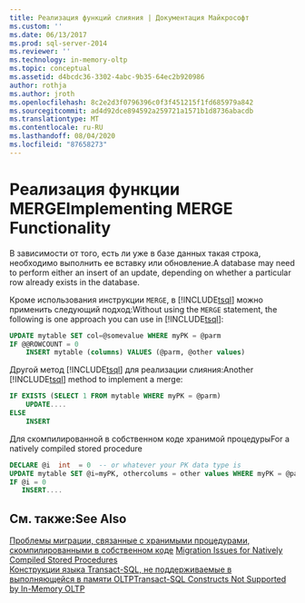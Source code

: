 ```yaml
---
title: Реализация функций слияния | Документация Майкрософт
ms.custom: ''
ms.date: 06/13/2017
ms.prod: sql-server-2014
ms.reviewer: ''
ms.technology: in-memory-oltp
ms.topic: conceptual
ms.assetid: d4bcdc36-3302-4abc-9b35-64ec2b920986
author: rothja
ms.author: jroth
ms.openlocfilehash: 8c2e2d3f0796396c0f3f451215f1fd685979a842
ms.sourcegitcommit: ad4d92dce894592a259721a1571b1d8736abacdb
ms.translationtype: MT
ms.contentlocale: ru-RU
ms.lasthandoff: 08/04/2020
ms.locfileid: "87658273"
---
```

# <a name="implementing-merge-functionality"></a><span data-ttu-id="5da7c-102">Реализация функции MERGE</span><span class="sxs-lookup"><span data-stu-id="5da7c-102">Implementing MERGE Functionality</span></span>
  <span data-ttu-id="5da7c-103">В зависимости от того, есть ли уже в базе данных такая строка, необходимо выполнить ее вставку или обновление.</span><span class="sxs-lookup"><span data-stu-id="5da7c-103">A database may need to perform either an insert of an update, depending on whether a particular row already exists in the database.</span></span>  
  
 <span data-ttu-id="5da7c-104">Кроме использования инструкции `MERGE`, в [!INCLUDE[tsql](../../includes/tsql-md.md)] можно применить следующий подход:</span><span class="sxs-lookup"><span data-stu-id="5da7c-104">Without using the `MERGE` statement, the following is one approach you can use in [!INCLUDE[tsql](../../includes/tsql-md.md)]:</span></span>  
  
```sql  
UPDATE mytable SET col=@somevalue WHERE myPK = @parm  
IF @@ROWCOUNT = 0  
    INSERT mytable (columns) VALUES (@parm, @other values)  
```  
  
 <span data-ttu-id="5da7c-105">Другой метод [!INCLUDE[tsql](../../includes/tsql-md.md)] для реализации слияния:</span><span class="sxs-lookup"><span data-stu-id="5da7c-105">Another [!INCLUDE[tsql](../../includes/tsql-md.md)] method to implement a merge:</span></span>  
  
```sql  
IF EXISTS (SELECT 1 FROM mytable WHERE myPK = @parm)  
    UPDATE....  
ELSE  
    INSERT  
```  
  
 <span data-ttu-id="5da7c-106">Для скомпилированной в собственном коде хранимой процедуры</span><span class="sxs-lookup"><span data-stu-id="5da7c-106">For a natively compiled stored procedure</span></span>  
  
```sql  
DECLARE @i  int  = 0  -- or whatever your PK data type is  
UPDATE mytable SET @i=myPK, othercolums = other values WHERE myPK = @parm  
IF @i = 0  
   INSERT....  
```  
  
## <a name="see-also"></a><span data-ttu-id="5da7c-107">См. также:</span><span class="sxs-lookup"><span data-stu-id="5da7c-107">See Also</span></span>  
 <span data-ttu-id="5da7c-108">[Проблемы миграции, связанные с хранимыми процедурами, скомпилированными в собственном коде](migration-issues-for-natively-compiled-stored-procedures.md) </span><span class="sxs-lookup"><span data-stu-id="5da7c-108">[Migration Issues for Natively Compiled Stored Procedures](migration-issues-for-natively-compiled-stored-procedures.md) </span></span>  
 [<span data-ttu-id="5da7c-109">Конструкции языка Transact-SQL, не поддерживаемые в выполняющейся в памяти OLTP</span><span class="sxs-lookup"><span data-stu-id="5da7c-109">Transact-SQL Constructs Not Supported by In-Memory OLTP</span></span>](transact-sql-constructs-not-supported-by-in-memory-oltp.md)  
  
  
